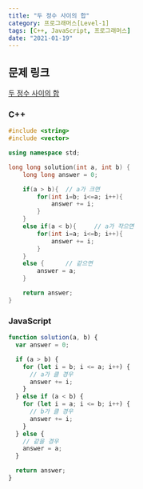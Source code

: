 ```yaml
---
title: "두 정수 사이의 합"
category: 프로그래머스[Level-1]
tags: [C++, JavaScript, 프로그래머스]
date: "2021-01-19"
---
```


## 문제 링크

[두 정수 사이의 합](https://programmers.co.kr/learn/courses/30/lessons/12912)

### C++

```cpp
#include <string>
#include <vector>

using namespace std;

long long solution(int a, int b) {
    long long answer = 0;

    if(a > b){  // a가 크면
        for(int i=b; i<=a; i++){
            answer += i;
        }
    }
    else if(a < b){     // a가 작으면
        for(int i=a; i<=b; i++){
            answer += i;
        }
    }
    else {      // 같으면
        answer = a;
    }

    return answer;
}
```

### JavaScript

```js
function solution(a, b) {
  var answer = 0;

  if (a > b) {
    for (let i = b; i <= a; i++) {
      // a가 클 경우
      answer += i;
    }
  } else if (a < b) {
    for (let i = a; i <= b; i++) {
      // b가 클 경우
      answer += i;
    }
  } else {
    // 같을 경우
    answer = a;
  }

  return answer;
}
```
